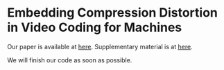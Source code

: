 # Embedding Compression Distortion in Video Coding for Machines

Our paper is available at [here](https://arxiv.org/abs/2503.21469). Supplementary material is at [here](CDRE_ICME2025_supplementary.pdf). 

We will finish our code as soon as possible. 
